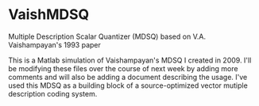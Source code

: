 # VaishMDSQ
Multiple Description Scalar Quantizer (MDSQ) based on V.A. Vaishampayan's 1993 paper

This is a Matlab simulation of Vaishampayan's MDSQ I created in 2009. I'll be modifying these files over the course of next week by adding more comments and will also be adding a document describing the usage. I've used this MDSQ as a building block of a source-optimized vector mutiple description coding system.

